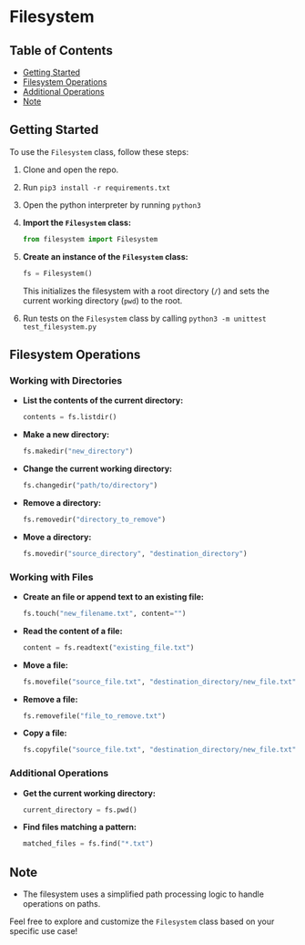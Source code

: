 # Filesystem

## Table of Contents

- [Getting Started](#getting-started)
- [Filesystem Operations](#filesystem-operations)
- [Additional Operations](#additional-operations)
- [Note](#note)

## Getting Started

To use the `Filesystem` class, follow these steps:

1. Clone and open the repo.
2. Run `pip3 install -r requirements.txt`
3. Open the python interpreter by running `python3`
2. **Import the `Filesystem` class:**

    ```python
    from filesystem import Filesystem
    ```

3. **Create an instance of the `Filesystem` class:**

    ```python
    fs = Filesystem()
    ```

    This initializes the filesystem with a root directory (`/`) and sets the current working directory (`pwd`) to the root.
4. Run tests on the `Filesystem` class by calling `python3 -m unittest test_filesystem.py`

## Filesystem Operations

### Working with Directories

- **List the contents of the current directory:**
  
    ```python
    contents = fs.listdir()
    ```

- **Make a new directory:**

    ```python
    fs.makedir("new_directory")
    ```

- **Change the current working directory:**

    ```python
    fs.changedir("path/to/directory")
    ```

- **Remove a directory:**

    ```python
    fs.removedir("directory_to_remove")
    ```

- **Move a directory:**

    ```python
    fs.movedir("source_directory", "destination_directory")
    ```

### Working with Files

- **Create an file or append text to an existing file:**

    ```python
    fs.touch("new_filename.txt", content="")
    ```

- **Read the content of a file:**

    ```python
    content = fs.readtext("existing_file.txt")
    ```

- **Move a file:**

    ```python
    fs.movefile("source_file.txt", "destination_directory/new_file.txt")
    ```

- **Remove a file:**

    ```python
    fs.removefile("file_to_remove.txt")
    ```

- **Copy a file:**

    ```python
    fs.copyfile("source_file.txt", "destination_directory/new_file.txt")
    ```

### Additional Operations

- **Get the current working directory:**

    ```python
    current_directory = fs.pwd()
    ```

- **Find files matching a pattern:**

    ```python
    matched_files = fs.find("*.txt")
    ```

## Note

- The filesystem uses a simplified path processing logic to handle operations on paths.

Feel free to explore and customize the `Filesystem` class based on your specific use case!
